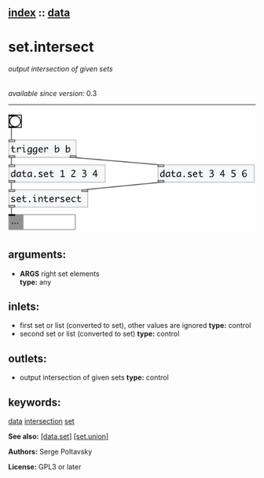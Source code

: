 [index](index.html) :: [data](category_data.html)
---

# set.intersect

###### output intersection of given sets

*available since version:* 0.3

---




[![example](../examples/img/set.intersect.jpg)](../examples/pd/set.intersect.pd)



## arguments:

* **ARGS**
right set elements<br>
__type:__ any<br>







## inlets:

* first set or list (converted to set), other values are ignored 
__type:__ control<br>
* second set or list (converted to set) 
__type:__ control<br>



## outlets:

* output intersection of given sets
__type:__ control<br>



## keywords:

[data](keywords/data.html)
[intersection](keywords/intersection.html)
[set](keywords/set.html)



**See also:**
[\[data.set\]](data.set.html)
[\[set.union\]](set.union.html)




**Authors:** Serge Poltavsky




**License:** GPL3 or later





